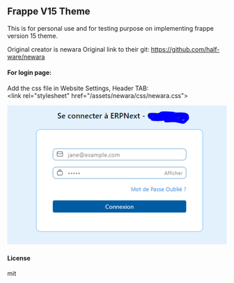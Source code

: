 ## Frappe V15 Theme

This is for personal use and for testing purpose on implementing frappe version 15 theme. 

Original creator is newara
Original link to their git: https://github.com/half-ware/newara

#### For login page:
<p>
Add the css file in Website Settings, Header TAB:<br>
&lt;link rel="stylesheet" href="/assets/newara/css/newara.css"&gt;
</p>
<img src="login.PNG">

#### License

mit
